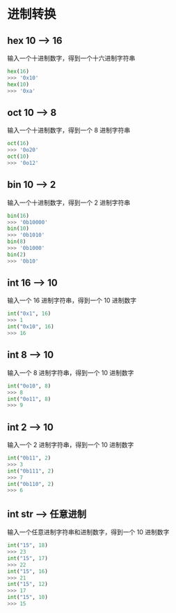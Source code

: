 # 进制转换

## hex 10 --> 16
输入一个十进制数字，得到一个十六进制字符串
```py
hex(16)
>>> '0x10'
hex(10)
>>> '0xa'
```


## oct 10 --> 8
输入一个十进制数字，得到一个 8 进制字符串
```py
oct(16)
>>> '0o20'
oct(10)
>>> '0o12'
```


## bin 10 --> 2
输入一个十进制数字，得到一个 2 进制字符串

```py
bin(16)
>>> '0b10000'
bin(10)
>>> '0b1010'
bin(8)
>>> '0b1000'
bin(2)
>>> '0b10'
```


## int 16 --> 10
输入一个 16 进制字符串，得到一个 10 进制数字
```py
int("0x1", 16)
>>> 1
int("0x10", 16)
>>> 16
```


## int 8 --> 10
输入一个 8 进制字符串，得到一个 10 进制数字
```py
int("0o10", 8)
>>> 8
int("0o11", 8)
>>> 9
```


## int 2 --> 10
输入一个 2 进制字符串，得到一个 10 进制数字
```py
int("0b11", 2)
>>> 3
int("0b111", 2)
>>> 7
int("0b110", 2)
>>> 6
```


## int str --> 任意进制
输入一个任意进制字符串和进制数字，得到一个 10 进制数字
```py
int("15", 18)
>>> 23
int("15", 17)
>>> 22
int("15", 16)
>>> 21
int("15", 12)
>>> 17
int("15", 10)
>>> 15
```


